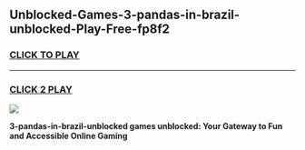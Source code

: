 
## Unblocked-Games-3-pandas-in-brazil-unblocked-Play-Free-fp8f2
<h3>
<a href="https://premium76.site?title=3-pandas-in-brazil-unblocked&ref=21A">CLICK TO PLAY</a></h3>
<hr>

<h3>
<a href="https://premium76.site?title=3-pandas-in-brazil-unblocked&ref=21A">CLICK 2 PLAY</a>
  
</h3>

<a href="https://premium76.site?title=3-pandas-in-brazil-unblocked&ref=21A"><img src="https://clearcache.store/games.png"></a>


**3-pandas-in-brazil-unblocked games unblocked: Your Gateway to Fun and Accessible Online Gaming**
